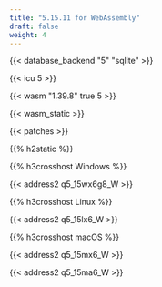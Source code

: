 ```yaml
---
title: "5.15.11 for WebAssembly"
draft: false
weight: 4
---
```


{{< database_backend "5" "sqlite" >}}

{{< icu 5 >}}

{{< wasm "1.39.8" true 5 >}}

{{< wasm_static >}}

{{< patches >}}

{{% h2static %}}

{{% h3crosshost Windows %}}

{{< address2 q5_15wx6g8_W >}}

{{% h3crosshost Linux %}}

{{< address2 q5_15lx6_W >}}

{{% h3crosshost macOS %}}

{{< address2 q5_15mx6_W >}}

{{< address2 q5_15ma6_W >}}
